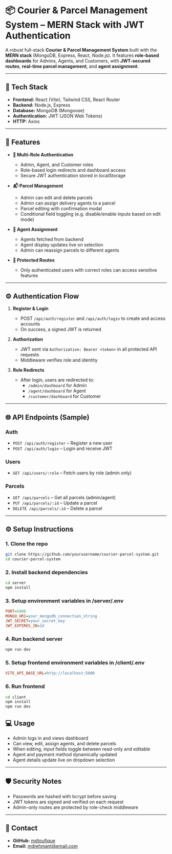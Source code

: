 # 📦 Courier & Parcel Management System – MERN Stack with JWT Authentication

A robust full-stack **Courier & Parcel Management System** built with the **MERN stack** (MongoDB, Express, React, Node.js). It features **role-based dashboards** for Admins, Agents, and Customers, with **JWT-secured routes**, **real-time parcel management**, and **agent assignment**.

---

## 🔧 Tech Stack

- **Frontend:** React (Vite), Tailwind CSS, React Router  
- **Backend:** Node.js, Express  
- **Database:** MongoDB (Mongoose)  
- **Authentication:** JWT (JSON Web Tokens)  
- **HTTP:** Axios  

---

## 🧩 Features

- **👤 Multi-Role Authentication**  
  - Admin, Agent, and Customer roles  
  - Role-based login redirects and dashboard access  
  - Secure JWT authentication stored in localStorage  

- **📬 Parcel Management**  
  - Admin can edit and delete parcels  
  - Admin can assign delivery agents to a parcel  
  - Parcel editing with confirmation modal  
  - Conditional field toggling (e.g. disable/enable inputs based on edit mode)  

- **📑 Agent Assignment**  
  - Agents fetched from backend  
  - Agent display updates live on selection  
  - Admin can reassign parcels to different agents  

- **🔐 Protected Routes**  
  - Only authenticated users with correct roles can access sensitive features  

---

## ⚙️ Authentication Flow

1. **Register & Login**  
   - POST `/api/auth/register` and `/api/auth/login` to create and access accounts  
   - On success, a signed JWT is returned  

2. **Authorization**  
   - JWT sent via `Authorization: Bearer <token>` in all protected API requests  
   - Middleware verifies role and identity  

3. **Role Redirects**  
   - After login, users are redirected to:  
     - `/admin/dashboard` for Admin  
     - `/agent/dashboard` for Agent  
     - `/customer/dashboard` for Customer  

---

## 🌐 API Endpoints (Sample)

### Auth
- `POST /api/auth/register` – Register a new user  
- `POST /api/auth/login` – Login and receive JWT  

### Users
- `GET /api/users/:role` – Fetch users by role (admin only)  

### Parcels
- `GET /api/parcels` – Get all parcels (admin/agent)  
- `PUT /api/parcels/:id` – Update a parcel  
- `DELETE /api/parcels/:id` – Delete a parcel  

---

## ⚙️ Setup Instructions

### 1. Clone the repo

```bash
git clone https://github.com/yourusername/courier-parcel-system.git
cd courier-parcel-system
```

### 2. Install backend dependencies

```bash
cd server
npm install
```

### 3. Setup environment variables in /server/.env

```ini
PORT=5000
MONGO_URI=your_mongodb_connection_string
JWT_SECRET=your_secret_key
JWT_EXPIRES_IN=1d
```

### 4. Run backend server

```bash
npm run dev
```

### 5. Setup frontend environment variables in /client/.env

```ini
VITE_API_BASE_URL=http://localhost:5000
```

### 6. Run frontend

```bash
cd client
npm install
npm run dev
```
## 💻 Usage

- Admin logs in and views dashboard  
- Can view, edit, assign agents, and delete parcels  
- When editing, input fields toggle between read-only and editable  
- Agent and payment method dynamically updated  
- Agent details update live on dropdown selection  

---

## 🛡️ Security Notes

- Passwords are hashed with bcrypt before saving  
- JWT tokens are signed and verified on each request  
- Admin-only routes are protected by role-check middleware  

---

## 📧 Contact

- **GitHub:** [mdtoufique](https://github.com/mdtoufique)  
- **Email:** mdrehmant@email.com